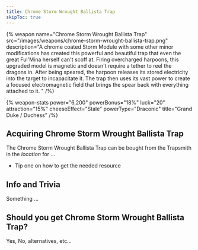 ```yaml
---
title: Chrome Storm Wrought Ballista Trap
skipToc: true
---
```


{% weapon
 name="Chrome Storm Wrought Ballista Trap"
 src="/images/weapons/chrome-storm-wrought-ballista-trap.png"
 description="A chrome coated Storm Module with some other minor modifications has created this powerful and beautiful trap that even the great Ful'Mina herself can't scoff at. Firing overcharged harpoons, this upgraded model is magnetic and doesn't require a tether to reel the dragons in. After being speared, the harpoon releases its stored electricity into the target to incapacitate it. The trap then uses its vast power to create a focused electromagnetic field that brings the spear back with everything attached to it. "
/%}

{% weapon-stats
 power="6,200"
 powerBonus="18%"
 luck="20"
 attraction="15%"
 cheeseEffect="Stale"
 powerType="Draconic"
 title="Grand Duke / Duchess"
/%}

## Acquiring Chrome Storm Wrought Ballista Trap

The Chrome Storm Wrought Ballista Trap can be bought from the Trapsmith in the *location* for ...

- Tip one on how to get the needed resource

## Info and Trivia

Something ...

## Should you get Chrome Storm Wrought Ballista Trap?

Yes, No, alternatives, etc...
